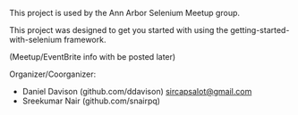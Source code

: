 This project is used by the Ann Arbor Selenium Meetup group.

This project was designed to get you started with using the getting-started-with-selenium framework.



(Meetup/EventBrite info with be posted later)

Organizer/Coorganizer:

  - Daniel Davison (github.com/ddavison) <sircapsalot@gmail.com>
  - Sreekumar Nair (github.com/snairpq)
